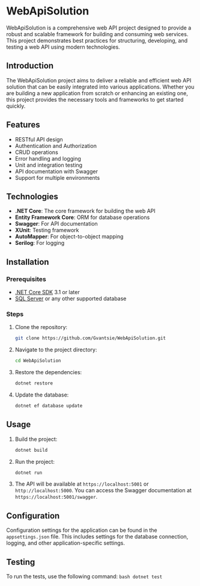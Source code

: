 # WebApiSolution

WebApiSolution is a comprehensive web API project designed to provide a robust and scalable framework for building and consuming web services. This project demonstrates best practices for structuring, developing, and testing a web API using modern technologies.

## Introduction

The WebApiSolution project aims to deliver a reliable and efficient web API solution that can be easily integrated into various applications. Whether you are building a new application from scratch or enhancing an existing one, this project provides the necessary tools and frameworks to get started quickly.

## Features

- RESTful API design
- Authentication and Authorization
- CRUD operations
- Error handling and logging
- Unit and integration testing
- API documentation with Swagger
- Support for multiple environments

## Technologies

- **.NET Core**: The core framework for building the web API
- **Entity Framework Core**: ORM for database operations
- **Swagger**: For API documentation
- **XUnit**: Testing framework
- **AutoMapper**: For object-to-object mapping
- **Serilog**: For logging

## Installation

### Prerequisites

- [.NET Core SDK](https://dotnet.microsoft.com/download) 3.1 or later
- [SQL Server](https://www.microsoft.com/en-us/sql-server/sql-server-downloads) or any other supported database

### Steps

1. Clone the repository:
    ```bash
    git clone https://github.com/Gvantsie/WebApiSolution.git
    ```
2. Navigate to the project directory:
    ```bash
    cd WebApiSolution
    ```
3. Restore the dependencies:
    ```bash
    dotnet restore
    ```
4. Update the database:
    ```bash
    dotnet ef database update
    ```

## Usage

1. Build the project:
    ```bash
    dotnet build
    ```
2. Run the project:
    ```bash
    dotnet run
    ```
3. The API will be available at `https://localhost:5001` or `http://localhost:5000`. You can access the Swagger documentation at `https://localhost:5001/swagger`.

## Configuration

Configuration settings for the application can be found in the `appsettings.json` file. This includes settings for the database connection, logging, and other application-specific settings.

## Testing

To run the tests, use the following command:
    ```bash
    dotnet test
    ```